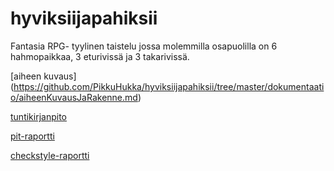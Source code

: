 # hyviksiijapahiksii
Fantasia RPG- tyylinen taistelu jossa molemmilla osapuolilla on 6 hahmopaikkaa, 3 eturivissä ja 3 takarivissä.


[aiheen kuvaus] (https://github.com/PikkuHukka/hyviksiijapahiksii/tree/master/dokumentaatio/aiheenKuvausJaRakenne.md)

[tuntikirjanpito](https://github.com/PikkuHukka/hyviksiijapahiksii/tree/master/dokumentaatio/tuntikirjanpito.md)

[pit-raportti](https://github.com/PikkuHukka/hyviksiijapahiksii/tree/master/dokumentaatio/pit-raportti/201702102238)

[checkstyle-raportti](https://github.com/PikkuHukka/hyviksiijapahiksii/tree/master/dokumentaatio/Checkstyle-raportti)
